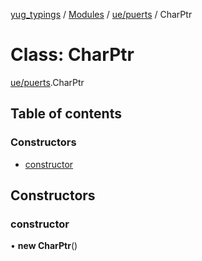 [yug_typings](../README.md) / [Modules](../modules.md) / [ue/puerts](../modules/ue_puerts.md) / CharPtr

# Class: CharPtr

[ue/puerts](../modules/ue_puerts.md).CharPtr

## Table of contents

### Constructors

- [constructor](ue_puerts.CharPtr.md#constructor)

## Constructors

### constructor

• **new CharPtr**()
